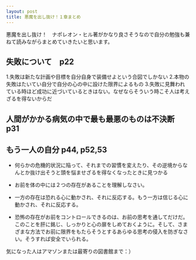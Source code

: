 ```yaml
---
layout: post
title: 悪魔を出し抜け！１章まとめ
---
```


悪魔を出し抜け！　ナポレオン・ヒル著がかなり良さそうなので自分の勉強も兼ねて読みながらまとめていきたいと思います。

## 失敗について　p22
1.失敗は新たな計画や目標を自分自身で装備せよという合図でしかない
2.本物の失敗はたいてい自分で自分の心の中に設けた限界によるもの
3.失敗に見舞われている時ほど成功に近づいているときはない。なぜならそういう時こそ人は考えざるを得ないからだ


## 人間がかかる病気の中で最も最悪のものは不決断　p31


## もう一人の自分 p44, p52,53
	
* 何らかの危機的状況に陥って、それまでの習慣を変えたり、その逆境からなんとか抜け出そうと頭を悩ませざるを得なくなったときに見つかる

* お前を体の中には２つの存在があることを理解しなさい。	
	
* 一方の存在は恐れる心に動かされ、それに反応する。もう一方は信じる心に動かされ、それに反応する。

* 恐怖の存在がお前をコントロールできるのは、お前の思考を通してだけだ。このことを肝に銘じ、しっかりと心の扉をしめておくように。そして、さまざまな方法でお前に限界をもたらそうとするあらゆる思考の侵入を防ぎなさい。そうすれば安全でいられる。


気になった人はアマゾンまたは最寄りの図書館まで：）
